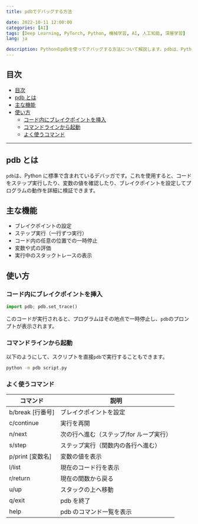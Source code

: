 ```yaml
---
title: pdbでデバッグする方法

date: 2022-10-11 12:00:00
categories: [AI]
tags: [Deep Learning, PyTorch, Python, 機械学習, AI, 人工知能, 深層学習]
lang: ja

description: Pythonのpdbを使ってデバッグする方法について解説します。pdbは、Pythonに標準で含まれているデバッガです。これを使用すると、コードをステップ実行したり、変数の値を確認したり、ブレイクポイントを設定してプログラムの動作を詳細に確認できます。
---
```


## 目次

- [目次](#%E7%9B%AE%E6%AC%A1)
- [pdb とは](#pdb-%E3%81%A8%E3%81%AF)
- [主な機能](#%E4%B8%BB%E3%81%AA%E6%A9%9F%E8%83%BD)
- [使い方](#%E4%BD%BF%E3%81%84%E6%96%B9)
  - [コード内にブレイクポイントを挿入](#%E3%82%B3%E3%83%BC%E3%83%89%E5%86%85%E3%81%AB%E3%83%96%E3%83%AC%E3%82%A4%E3%82%AF%E3%83%9D%E3%82%A4%E3%83%B3%E3%83%88%E3%82%92%E6%8C%BF%E5%85%A5)
  - [コマンドラインから起動](#%E3%82%B3%E3%83%9E%E3%83%B3%E3%83%89%E3%83%A9%E3%82%A4%E3%83%B3%E3%81%8B%E3%82%89%E8%B5%B7%E5%8B%95)
  - [よく使うコマンド](#%E3%82%88%E3%81%8F%E4%BD%BF%E3%81%86%E3%82%B3%E3%83%9E%E3%83%B3%E3%83%89)

---

## pdb とは

`pdb`は、Python に標準で含まれているデバッガです。これを使用すると、コードをステップ実行したり、変数の値を確認したり、ブレイクポイントを設定してプログラムの動作を詳細に検証できます。

## 主な機能

- ブレイクポイントの設定
- ステップ実行（一行ずつ実行）
- コード内の任意の位置での一時停止
- 変数や式の評価
- 実行中のスタックトレースの表示

## 使い方

### コード内にブレイクポイントを挿入

```python
import pdb; pdb.set_trace()
```

このコードが実行されると、プログラムはその地点で一時停止し、`pdb`のプロンプトが表示されます。

### コマンドラインから起動

以下のようにして、スクリプトを直接`pdb`で実行することもできます。

```bash
python -m pdb script.py
```

### よく使うコマンド

| コマンド         | 説明                                    |
| ---------------- | --------------------------------------- |
| b/break [行番号] | ブレイクポイントを設定                  |
| c/continue       | 実行を再開                              |
| n/next           | 次の行へ進む（ステップ/for ループ実行） |
| s/step           | ステップ実行（関数内の各行へ進む）      |
| p/print [変数名] | 変数の値を表示                          |
| l/list           | 現在のコード行を表示                    |
| r/return         | 現在の関数から戻る                      |
| u/up             | スタックの上へ移動                      |
| q/exit           | pdb を終了                              |
| help             | pdb のコマンド一覧を表示                |
